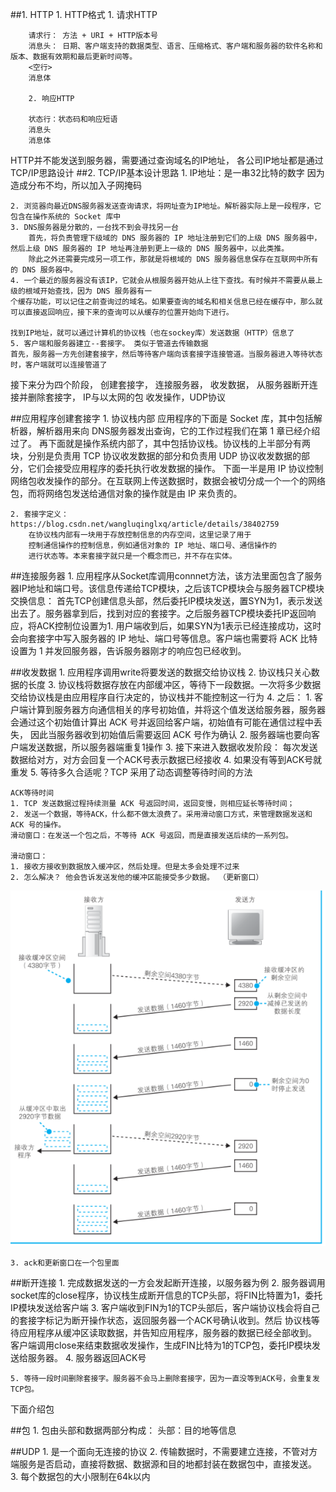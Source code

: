 ##1. HTTP
    1. HTTP格式
        1. 请求HTTP
        
        请求行： 方法 + URI + HTTP版本号
        消息头： 日期、客户端支持的数据类型、语言、压缩格式、客户端和服务器的软件名称和版本、数据有效期和最后更新时间等。
        <空行>
        消息体
        
        2. 响应HTTP
        
        状态行：状态码和响应短语
        消息头
        消息体

HTTP并不能发送到服务器，需要通过查询域名的IP地址， 各公司IP地址都是通过TCP/IP思路设计
##2. TCP/IP基本设计思路
    1. IP地址：是一串32比特的数字
    因为造成分布不均，所以加入子网掩码
    
    2. 浏览器向最近DNS服务器发送查询请求，将网址查为IP地址。解析器实际上是一段程序，它包含在操作系统的 Socket 库中
    3. DNS服务器是分散的，一台找不到会寻找另一台
        首先，将负责管理下级域的 DNS 服务器的 IP 地址注册到它们的上级 DNS 服务器中，然后上级 DNS 服务器的 IP 地址再注册到更上一级的 DNS 服务器中，以此类推。
        除此之外还需要完成另一项工作，那就是将根域的 DNS 服务器信息保存在互联网中所有的 DNS 服务器中。
    4. 一个最近的服务器没有该IP，它就会从根服务器开始从上往下查找。有时候并不需要从最上级的根域开始查找，因为 DNS 服务器有一
    个缓存功能，可以记住之前查询过的域名。如果要查询的域名和相关信息已经在缓存中，那么就可以直接返回响应，接下来的查询可以从缓存的位置开始向下进行。
    
    找到IP地址，就可以通过计算机的协议栈（也在sockey库）发送数据（HTTP）信息了
    5. 客户端和服务器建立--套接字。 类似于管道去传输数据
    首先，服务器一方先创建套接字，然后等待客户端向该套接字连接管道。当服务器进入等待状态时，客户端就可以连接管道了

接下来分为四个阶段，
创建套接字，
连接服务器，
收发数据，
从服务器断开连接并删除套接字， IP与以太网的包
收发操作，UDP协议


##应用程序创建套接字
    1. 协议栈内部
        应用程序的下面是 Socket 库，其中包括解析器，解析器用来向 DNS服务器发出查询，它的工作过程我们在第 1 章已经介绍过了。
        再下面就是操作系统内部了，其中包括协议栈。协议栈的上半部分有两块，分别是负责用 TCP 协议收发数据的部分和负责用 UDP 协议收发数据的部分，它们会接受应用程序的委托执行收发数据的操作。
        下面一半是用 IP 协议控制网络包收发操作的部分。在互联网上传送数据时，数据会被切分成一个一个的网络包，而将网络包发送给通信对象的操作就是由 IP 来负责的。
    
    2. 套接字定义：https://blog.csdn.net/wangluqinglxq/article/details/38402759
        在协议栈内部有一块用于存放控制信息的内存空间，这里记录了用于
        控制通信操作的控制信息，例如通信对象的 IP 地址、端口号、通信操作的
        进行状态等。本来套接字就只是一个概念而已，并不存在实体。

##连接服务器
    1. 应用程序从Socket库调用connnet方法，该方法里面包含了服务器IP地址和端口号。该信息传递给TCP模块，之后该TCP模块会与服务器TCP模块交换信息：
    首先TCP创建信息头部，然后委托IP模块发送，置SYN为1，表示发送出去了。服务器拿到后，找到对应的套接字。之后服务器TCP模块委托IP返回响应，将ACK控制位设置为1.
    用户端收到后，如果SYN为1表示已经连接成功，这时会向套接字中写入服务器的 IP 地址、端口号等信息。客户端也需要将 ACK 比特设置为 1 并发回服务器，告诉服务器刚才的响应包已经收到。

##收发数据
    1. 应用程序调用write将要发送的数据交给协议栈
    2. 协议栈只关心数据的长度
    3. 协议栈将数据存放在内部缓冲区，等待下一段数据。一次将多少数据交给协议栈是由应用程序自行决定的，协议栈并不能控制这一行为
    4. 之后：
        1. 客户端计算到服务器方向通信相关的序号初始值，并将这个值发送给服务器，服务器会通过这个初始值计算出 ACK 号并返回给客户端，初始值有可能在通信过程中丢失，
        因此当服务器收到初始值后需要返回 ACK 号作为确认
        2. 服务器端也要向客户端发送数据，所以服务器端重复1操作
        3. 接下来进入数据收发阶段： 每次发送数据给对方，对方会回复一个ACK号表示数据已经接收
        4. 如果没有等到ACK号就重发
    5. 等待多久合适呢？TCP 采用了动态调整等待时间的方法
    
    ACK等待时间
    1. TCP 发送数据过程持续测量 ACK 号返回时间，返回变慢，则相应延长等待时间；
    2. 发送一个数据，等待ACK，什么都不做太浪费了。采用滑动窗口方式，来管理数据发送和 ACK 号的操作。
    滑动窗口：在发送一个包之后，不等待 ACK 号返回，而是直接发送后续的一系列包。
    
    滑动窗口：
    1. 接收方接收到数据放入缓冲区，然后处理。但是太多会处理不过来
    2. 怎么解决？ 他会告诉发送发他的缓冲区能接受多少数据。 （更新窗口）

![](../Image/滑动窗口.png)
    
    3. ack和更新窗口在一个包里面
        
##断开连接
    1. 完成数据发送的一方会发起断开连接，以服务器为例
    2. 服务器调用socket库的close程序，协议栈生成断开信息的TCP头部，将FIN比特置为1，委托IP模块发送给客户端
    3. 客户端收到FIN为1的TCP头部后，客户端协议栈会将自己的套接字标记为断开操作状态，返回服务器一个ACK号确认收到。然后
    协议栈等待应用程序从缓冲区读取数据，并告知应用程序，服务器的数据已经全部收到。
    客户端调用close来结束数据收发操作，生成FIN比特为1的TCP包，委托IP模块发送给服务器。
    4. 服务器返回ACK号
    
    5. 等待一段时间删除套接字。服务器不会马上删除套接字，因为一直没等到ACK号，会重复发TCP包。
  
  
下面介绍包    
    
##包
    1. 包由头部和数据两部分构成：
        头部：目的地等信息
        
##UDP
    1. 是一个面向无连接的协议
    2. 传输数据时，不需要建立连接，不管对方端服务是否启动，直接将数据、数据源和目的地都封装在数据包中，直接发送。
    3. 每个数据包的大小限制在64k以内